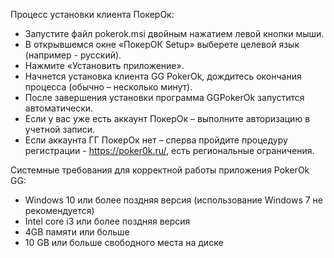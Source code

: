 Процесс установки клиента ПокерОк:
* Запустите файл pokerok.msi двойным нажатием левой кнопки мыши.
* В открывшемся окне «ПокерОК Setup» выберете целевой язык (например - русский).
* Нажмите «Установить приложение».
* Начнется установка клиента GG PokerOk, дождитесь окончания процесса (обычно – несколько минут).
* После завершения установки программа GGPokerOk запустится автоматически.
* Если у вас уже есть аккаунт ПокерОк – выполните авторизацию в учетной записи.
* Если аккаунта ГГ ПокерОк нет – сперва пройдите процедуру регистрации - https://poker0k.ru/, есть региональные ограничения.

Системные требования для корректной работы приложения PokerOk GG:
* Windows 10 или более поздняя версия (использование Windows 7 не рекомендуется)
* Intel core i3 или более поздняя версия
* 4GB памяти или больше
* 10 GB или больше свободного места на диске
